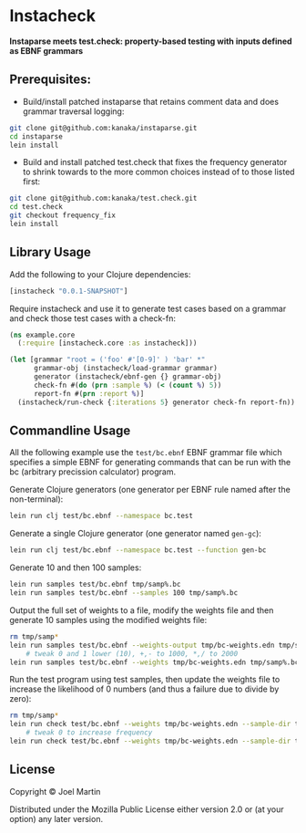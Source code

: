 # Instacheck

**Instaparse meets test.check: property-based testing with inputs defined as EBNF grammars**

## Prerequisites:

* Build/install patched instaparse that retains comment data and does
  grammar traversal logging:
```bash
git clone git@github.com:kanaka/instaparse.git
cd instaparse
lein install
```

* Build and install patched test.check that fixes the frequency
  generator to shrink towards to the more common choices instead of to
  those listed first:
```bash
git clone git@github.com:kanaka/test.check.git
cd test.check
git checkout frequency_fix
lein install
```


## Library Usage

Add the following to your Clojure dependencies:

```clojure
[instacheck "0.0.1-SNAPSHOT"]
```

Require instacheck and use it to generate test cases based on a
grammar and check those test cases with a check-fn:

```clojure
(ns example.core
  (:require [instacheck.core :as instacheck]))

(let [grammar "root = ('foo' #'[0-9]' ) 'bar' *"
      grammar-obj (instacheck/load-grammar grammar)
      generator (instacheck/ebnf-gen {} grammar-obj)
      check-fn #(do (prn :sample %) (< (count %) 5))
      report-fn #(prn :report %)]
  (instacheck/run-check {:iterations 5} generator check-fn report-fn))
```


## Commandline Usage

All the following example use the `test/bc.ebnf` EBNF grammar file
which specifies a simple EBNF for generating commands that can be run
with the bc (arbitrary precission calculator) program.

Generate Clojure generators (one generator per EBNF rule named after
the non-terminal):

```bash
lein run clj test/bc.ebnf --namespace bc.test
```

Generate a single Clojure generator (one generator named `gen-gc`):

```bash
lein run clj test/bc.ebnf --namespace bc.test --function gen-bc
```

Generate 10 and then 100 samples:

```bash
lein run samples test/bc.ebnf tmp/samp%.bc
lein run samples test/bc.ebnf --samples 100 tmp/samp%.bc
```

Output the full set of weights to a file, modify the weights file and
then generate 10 samples using the modified weights file:

```bash
rm tmp/samp*
lein run samples test/bc.ebnf --weights-output tmp/bc-weights.edn tmp/samp%.bc
    # tweak 0 and 1 lower (10), +,- to 1000, *,/ to 2000
lein run samples test/bc.ebnf --weights tmp/bc-weights.edn tmp/samp%.bc
```

Run the test program using test samples, then update the weights file
to increase the likelihood of 0 numbers (and thus a failure due to
divide by zero):

```bash
rm tmp/samp*
lein run check test/bc.ebnf --weights tmp/bc-weights.edn --sample-dir tmp/ -- test/testbc.sh -q %
    # tweak 0 to increase frequency
lein run check test/bc.ebnf --weights tmp/bc-weights.edn --sample-dir tmp/ -- test/testbc.sh -q %
```

## License

Copyright © Joel Martin

Distributed under the Mozilla Public License either version 2.0 or (at
your option) any later version.
